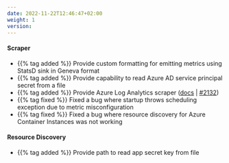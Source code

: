 ```yaml
---
date: 2022-11-22T12:46:47+02:00
weight: 1
version:
---
```


#### Scraper

- {{% tag added %}} Provide custom formatting for emitting metrics using StatsD sink in Geneva format
- {{% tag added %}} Provide capability to read Azure AD service principal secret from a file
- {{% tag added %}} Provide Azure Log Analytics scraper ([docs](https://docs.promitor.io/v2.9/scraping/providers/log-analytics/)
| [#2132](https://github.com/tomkerkhove/promitor/pull/2132))
- {{% tag fixed %}} Fixed a bug where startup throws scheduling exception due to metric misconfiguration
- {{% tag fixed %}} Fixed a bug where resource discovery for Azure Container Instances was not working

#### Resource Discovery

- {{% tag added %}} Provide path to read app secret key from file
